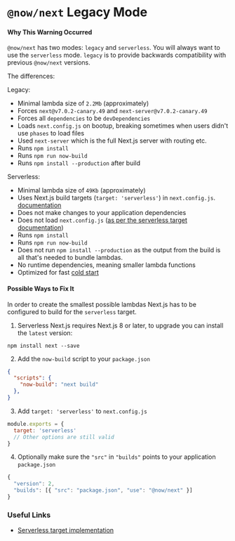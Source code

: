 # `@now/next` Legacy Mode

#### Why This Warning Occurred

`@now/next` has two modes: `legacy` and `serverless`. You will always want to use the `serverless` mode. `legacy` is to provide backwards compatibility with previous `@now/next` versions.

The differences:

Legacy:

- Minimal lambda size of `2.2Mb` (approximately)
- Forces `next@v7.0.2-canary.49` and `next-server@v7.0.2-canary.49`
- Forces all `dependencies` to be `devDependencies`
- Loads `next.config.js` on bootup, breaking sometimes when users didn't use `phases` to load files
- Used `next-server` which is the full Next.js server with routing etc.
- Runs `npm install`
- Runs `npm run now-build`
- Runs `npm install --production` after build

Serverless:

- Minimal lambda size of `49Kb` (approximately)
- Uses Next.js build targets (`target: 'serverless'`) in `next.config.js`. [documentation](https://github.com/zeit/next.js#summary)
- Does not make changes to your application dependencies
- Does not load `next.config.js` ([as per the serverless target documentation](https://github.com/zeit/next.js#summary))
- Runs `npm install`
- Runs `npm run now-build`
- Does not run `npm install --production` as the output from the build is all that's needed to bundle lambdas.
- No runtime dependencies, meaning smaller lambda functions
- Optimized for fast [cold start](https://zeit.co/blog/serverless-ssr#cold-start)


#### Possible Ways to Fix It

In order to create the smallest possible lambdas Next.js has to be configured to build for the `serverless` target.

1. Serverless Next.js requires Next.js 8 or later, to upgrade you can install the `latest` version: 

```
npm install next --save
```

2. Add the `now-build` script to your `package.json`

```json
{
  "scripts": {
    "now-build": "next build"
  },
}
```

3. Add `target: 'serverless'` to `next.config.js`

```js
module.exports = {
  target: 'serverless'
  // Other options are still valid
}
```

4. Optionally make sure the `"src"` in `"builds"` points to your application `package.json`

```js
{
  "version": 2,
  "builds": [{ "src": "package.json", "use": "@now/next" }]
}
```

### Useful Links

- [Serverless target implementation](https://github.com/zeit/now-builders/pull/150) 

